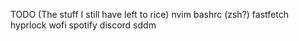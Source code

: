 TODO (The stuff I still have left to rice)
nvim
bashrc (zsh?)
fastfetch
hyprlock
wofi
spotify
discord
sddm
